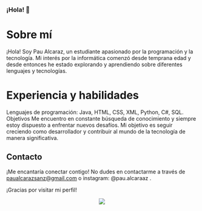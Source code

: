 


### ¡Hola! 👋

# Sobre mí

¡Hola! Soy Pau Alcaraz, un estudiante apasionado por la programación y la tecnología. Mi interés por la informática comenzó desde temprana edad y desde entonces he estado explorando y aprendiendo sobre diferentes lenguajes y tecnologías.

# Experiencia y habilidades

Lenguajes de programación: Java, HTML, CSS, XML, Python, C#, SQL.
Objetivos
Me encuentro en constante búsqueda de conocimiento y siempre estoy dispuesto a enfrentar nuevos desafíos. Mi objetivo es seguir creciendo como desarrollador y contribuir al mundo de la tecnología de manera significativa.

## Contacto

¡Me encantaría conectar contigo! No dudes en contactarme a través de paualcarazsanz@gmail.com o instagram: @pau.alcaraaz .

¡Gracias por visitar mi perfil!

<p align="center">
  <img src="https://media0.giphy.com/media/v1.Y2lkPTc5MGI3NjExZjQybXZyd3JxMjVqdWRiejc2Ynlyc3Z2Ym9kd3AyN25jcWRidnl5aSZlcD12MV9pbnRlcm5hbF9naWZfYnlfaWQmY3Q9Zw/VTtANKl0beDFQRLDTh/giphy.gif">
</p>
